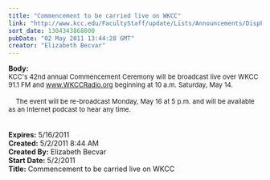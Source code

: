 ```yaml
---
title: "Commencement to be carried live on WKCC"
link: "http://www.kcc.edu/FacultyStaff/update/Lists/Announcements/DispForm.aspx?ID=270"
sort_date: 1304343868000
pubDate: "02 May 2011 13:44:28 GMT"
creator: "Elizabeth Becvar"
---
```


<div><b>Body:</b> <div class=ExternalClassA2CC656F739D4923A4271E8E9FB03FE3><div><font size=2>KCC's 42nd annual Commencement Ceremony will be broadcast live over WKCC 91.1 FM and </font><a href="http://www.WKCCRadio.org"><font size=2>www.WKCCRadio.org</font></a><font size=2> beginning at 10 a.m. Saturday, May 14. </font></div>
<div><br><font size=2>    The event will be re-broadcast Monday, May 16 at 5 p.m. and will be available as an Internet podcast to hear any time.                </font></div>
<div><font size=2></font> </div>
<div><font size=2></font> </div></div></div>
<div><b>Expires:</b> 5/16/2011</div>
<div><b>Created:</b> 5/2/2011 8:44 AM</div>
<div><b>Created By:</b> Elizabeth Becvar</div>
<div><b>Start Date:</b> 5/2/2011</div>
<div><b>Title:</b> Commencement to be carried live on WKCC</div>
